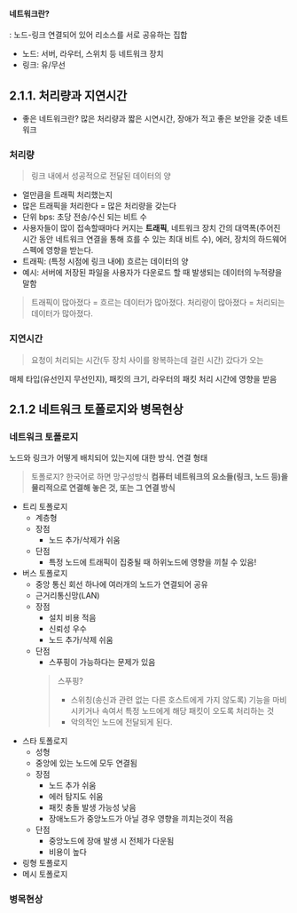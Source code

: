 #### 네트워크란? 
: 노드-링크 연결되어 있어 리소스를 서로 공유하는 집합

- 노드: 서버, 라우터, 스위치 등 네트워크 장치
- 링크: 유/무선 

## 2.1.1. 처리량과 지연시간
- 좋은 네트워크란?
	많은 처리량과 짧은 시연시간, 장애가 적고 좋은 보안을 갖춘 네트워크

### 처리량
> 링크 내에서 성공적으로 전달된 데이터의 양
- 얼만큼을 트래픽 처리했는지
- 많은 트래픽을 처리한다 = 많은 처리량을 갖는다
- 단위 bps: 초당 전송/수신 되는 비트 수 
- 사용자들이 많이 접속할때마다 커지는 **트래픽**, 네트워크 장치 간의 대역폭(주어진 시간 동안 네트워크 연결을 통해 흐를 수 있는 최대 비트 수), 에러, 장치의 하드웨어 스펙에 영향을 받는다.
- 트래픽: (특정 시점에 링크 내에) 흐르는 데이터의 양
- 예시: 서버에 저장된 파일을 사용자가 다운로드 할 때 발생되는 데이터의 누적량을 말함

> 트래픽이 많아졌다 = 흐르는 데이터가 많아졌다.
> 처리량이 많아졌다 = 처리되는 데이터가 많아졌다.
		
### 지연시간
> 요청이 처리되는 시간(두 장치 사이를 왕복하는데 걸린 시간) 갔다가 오는

매체 타입(유선인지 무선인지), 패킷의 크기, 라우터의 패킷 처리 시간에 영향을 받음

## 2.1.2 네트워크 토폴로지와 병목현상

### 네트워크 토폴로지
노드와 링크가 어떻게 배치되어 있는지에 대한 방식. 연결 형태


>토폴로지?
>한국어로 하면 망구성방식 
>**컴퓨터 네트워크의 요소들(링크, 노드 등)을 물리적으로 연결해 놓은 것, 또는 그 연결 방식**


- 트리 토폴로지 
	- 계층형
	- 장점
		- 노드 추가/삭제가 쉬움
	- 단점 
		- 특정 노드에 트래픽이 집중될 때 하위노드에 영향을 끼칠 수 있음!
- 버스 토폴로지
	- 중앙 통신 회선 하나에 여러개의 노드가 연결되어 공유
	- 근거리통신망(LAN)
	- 장점
		- 설치 비용 적음
		- 신뢰성 우수
		- 노드 추가/삭제 쉬움
	- 단점
		- 스푸핑이 가능하다는 문제가 있음
		> 스푸핑?
		>- 스위칭(송신과 관련 없는 다른 호스트에게 가지 않도록) 기능을 마비 시키거나 속여서 특정 노드에게 해당 패킷이 오도록 처리하는 것
		>- 악의적인 노드에 전달되게 된다.
- 스타 토폴로지
	- 성형
	- 중앙에 있는 노드에 모두 연결됨
	- 장점
		- 노드 추가 쉬움 
		- 에러 탐지도 쉬움
		- 패킷 충돌 발생 가능성 낮음
		- 장애노드가 중앙노드가 아닐 경우 영향을 끼치는것이 적음
	- 단점
		- 중앙노드에 장애 발생 시 전체가 다운됨
		- 비용이 높다
- 링형 토폴로지
- 메시 토폴로지

### 병목현상

